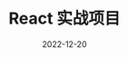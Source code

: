 ---
title: React 实战项目
icon: shizhanpeixun
date: 2022-12-20
category:
    - react项目
tag: 
    - react
---